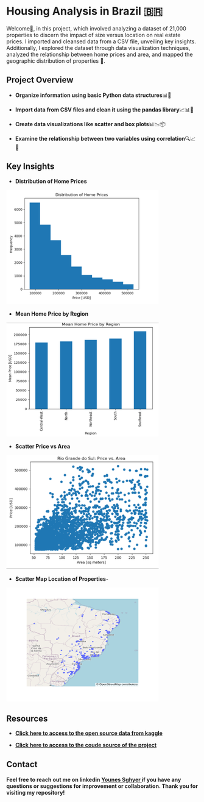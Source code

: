 # Housing Analysis in Brazil 🇧🇷

Welcome👋, in this project, which involved analyzing a dataset of 21,000 properties to discern the impact of size versus location on real estate prices. I imported and cleansed data from a CSV file, unveiling key insights. Additionally, I explored the dataset through data visualization techniques, analyzed the relationship between home prices and area, and mapped the geographic distribution of properties 🚀. 


## Project Overview

- **Organize information using basic Python data structures**📊🐍

- **Import data from CSV files and clean it using the pandas library**📈📊🧹

- **Create data visualizations like scatter and box plots**📊📉📦

- **Examine the relationship between two variables using correlation**🔍📈🔄


## Key Insights

- **Distribution of Home Prices**
<img src="reports/histogram_homes_prices.png" alt="Histogram Distribution of Home Prices" width="400" height="300">

- **Mean Home Price by Region**
<img src="reports/plot_mean_price_region.png" alt="Mean Home Price by Region" width="400" height="300">

- **Scatter Price vs Area**
<img src="reports/scatter_plot_Price_Area.png" alt="Scatter Plot: Price vs Area" width="400" height="300">

- **Scatter Map Location of Properties**-
<img src="reports/Map_box_Location.png" alt="Scatter Map: Location of Properties" width="400" height="300">


## Resources
- **[Click  here to access to the open source data from kaggle](https://www.kaggle.com/code/muhammadhafil/housing-in-buenos-aires)** 

- **[Click  here to access to the coude source of the project](https://github.com/Younes202/Apartment-Sales-in-Buenos-Aires/blob/main/notebooks/project_representation.ipynb)**


## Contact
#### Feel free to reach out me on linkedin <a href="https://www.linkedin.com/in/younes-sghyer-08144119b/"> Younes Sghyer </a> if you have any questions or suggestions for improvement or collaboration. Thank you for visiting my repository!
